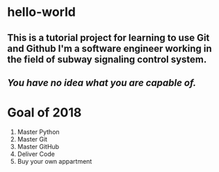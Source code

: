 # hello-world
This is a tutorial project for learning to use Git and Github
I'm a software engineer working in the field of subway signaling control system.
------
*You have no idea what you are capable of.*
------
# Goal of 2018
1. Master Python
2. Master Git
3. Master GitHub
4. Deliver Code
5. Buy your own appartment
